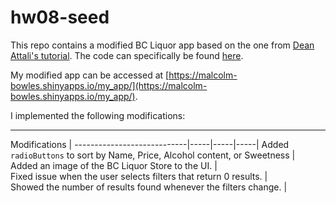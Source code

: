 # hw08-seed

This repo contains a modified BC Liquor app based on the one from [Dean Attali's tutorial](https://deanattali.com/blog/building-shiny-apps-tutorial). The code can specifically be found [here](https://deanattali.com/blog/building-shiny-apps-tutorial/#12-final-shiny-app-code).

My modified app can be accessed at [https://malcolm-bowles.shinyapps.io/my_app/](https://malcolm-bowles.shinyapps.io/my_app/).

I implemented the following modifications:

----------------------------------------------------
Modifications                     | 
----------------------------|-----|-----|-----|
Added `radioButtons` to sort by Name, Price, Alcohol content, or Sweetness           |  
Added an image of the BC Liquor Store to the UI.         |  
Fixed issue when the user selects filters that return 0 results.   |   
Showed the number of results found whenever the filters change.   |    






